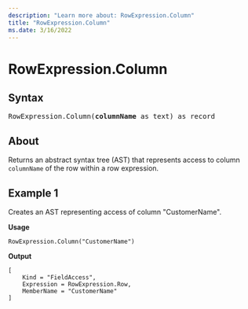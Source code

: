 ```yaml
---
description: "Learn more about: RowExpression.Column"
title: "RowExpression.Column"
ms.date: 3/16/2022
---
```

# RowExpression.Column

## Syntax

<pre>
RowExpression.Column(<b>columnName</b> as text) as record
</pre>
  
## About

Returns an abstract syntax tree (AST) that represents access to column `columnName` of the row within a row expression.  
  
## Example 1

Creates an AST representing access of column "CustomerName".

**Usage**
  
```powerquery-m
RowExpression.Column("CustomerName")  
```

**Output**

```powerquery-m
[
    Kind = "FieldAccess",
    Expression = RowExpression.Row,
    MemberName = "CustomerName"
]
```
